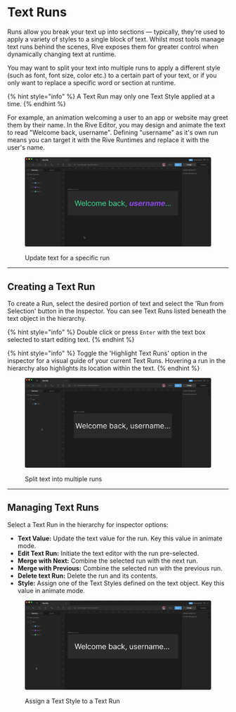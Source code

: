 # Text Runs

Runs allow you break your text up into sections — typically, they're used to apply a variety of styles to a single block of text. Whilst most tools manage text runs behind the scenes, Rive exposes them for greater control when dynamically changing text at runtime.

You may want to split your text into multiple runs to apply a different style (such as font, font size, color etc.) to a certain part of your text, or if you only want to replace a specific word or section at runtime.

{% hint style="info" %}
A Text Run may only one Text Style applied at a time.
{% endhint %}

For example, an animation welcoming a user to an app or website may greet them by their name. In the Rive Editor, you may design and animate the text to read "Welcome back, username". Defining "username" as it's own run means you can target it with the Rive Runtimes and replace it with the user's name.

<figure><img src="../../.gitbook/assets/2023-07-24 14.05.14.gif" alt=""><figcaption><p>Update text for a specific run</p></figcaption></figure>

***

## Creating a Text Run

To create a Run, select the desired portion of text and select the 'Run from Selection' button in the Inspector. You can see Text Runs listed beneath the text object in the hierarchy.

{% hint style="info" %}
Double click or press `Enter` with the text box selected to start editing text.
{% endhint %}

{% hint style="info" %}
Toggle the 'Highlight Text Runs' option in the inspector for a visual guide of your current Text Runs. Hovering a run in the hierarchy also highlights its location within the text.
{% endhint %}

<div data-full-width="false">

<figure><img src="../../.gitbook/assets/2023-07-24 13.54.09.gif" alt=""><figcaption><p>Split text into multiple runs</p></figcaption></figure>

</div>

***

## Managing Text Runs

Select a Text Run in the hierarchy for inspector options:

* **Text Value:** Update the text value for the run. Key this value in animate mode.
* **Edit Text Run:** Initiate the text editor with the run pre-selected.
* **Merge with Next:** Combine the selected run with the next run.
* **Merge with Previous:** Combine the selected run with the previous run.
* **Delete text Run:** Delete the run and its contents.
* **Style:** Assign one of the Text Styles defined on the text object. Key this value in animate mode.

<figure><img src="../../.gitbook/assets/2023-07-24 14.05.56.gif" alt=""><figcaption><p>Assign a Text Style to a Text Run</p></figcaption></figure>
